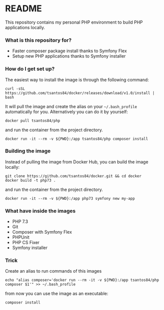 # README #

This repository contains my personal PHP environment to build PHP applications locally.

### What is this repository for? 

* Faster composer package install thanks to Symfony Flex
* Setup new PHP applications thanks to Symfony installer

### How do I get set up? ###

The easiest way to install the image is through the following command:

    curl -sSL https://github.com/tsantos84/docker/releases/download/v1.0/install | bash 

It will pull the image and create the alias on your `~/.bash_profile` automatically for you. Alternatively 
you can do it by yourself:

    docker pull tsantos84/php
    
and run the container from the project directory.

    docker run -it --rm -v ${PWD}:/app tsantos84/php composer install

### Building the image

Instead of pulling the image from Docker Hub, you can build the image locally:

    git clone https://github.com/tsantos84/docker.git && cd docker
    docker build -t php73 .

and run the container from the project directory.

    docker run -it --rm -v ${PWD}:/app php73 symfony new my-app

### What have inside the images ###

* PHP 7.3
* Git
* Composer with Symfony Flex
* PHPUnit
* PHP CS Fixer
* Symfony installer

### Trick

Create an alias to run commands of this images

    echo "alias composer='docker run --rm -it -v ${PWD}:/app tsantos84/php composer $1'" >> ~/.bash_profile

from now you can use the image as an executable:

    composer install
